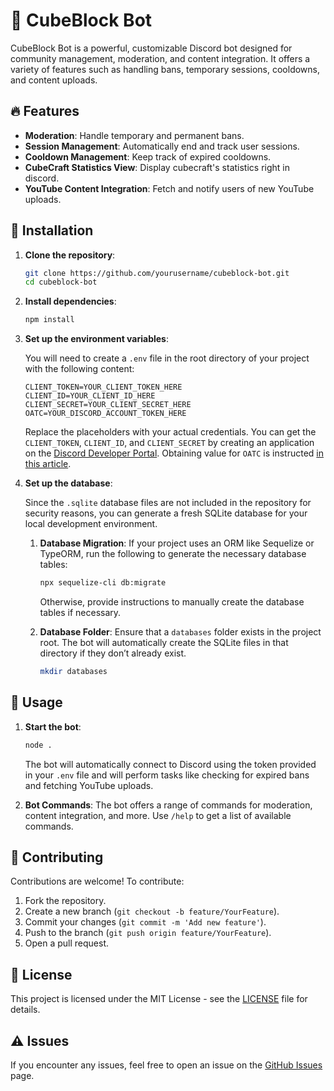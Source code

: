 # 🧊 CubeBlock Bot

CubeBlock Bot is a powerful, customizable Discord bot designed for community management, moderation, and content integration. It offers a variety of features such as handling bans, temporary sessions, cooldowns, and content uploads.

## 🔥 Features

- **Moderation**: Handle temporary and permanent bans.
- **Session Management**: Automatically end and track user sessions.
- **Cooldown Management**: Keep track of expired cooldowns.
- **CubeCraft Statistics View**: Display cubecraft's statistics right in discord.
- **YouTube Content Integration**: Fetch and notify users of new YouTube uploads.

## 🧭 Installation

1. **Clone the repository**:
   ```bash
   git clone https://github.com/yourusername/cubeblock-bot.git
   cd cubeblock-bot
   ```

2. **Install dependencies**:
   ```bash
   npm install
   ```

3. **Set up the environment variables**:

   You will need to create a `.env` file in the root directory of your project with the following content:

   ```env
   CLIENT_TOKEN=YOUR_CLIENT_TOKEN_HERE
   CLIENT_ID=YOUR_CLIENT_ID_HERE
   CLIENT_SECRET=YOUR_CLIENT_SECRET_HERE
   OATC=YOUR_DISCORD_ACCOUNT_TOKEN_HERE
   ```

   Replace the placeholders with your actual credentials. You can get the `CLIENT_TOKEN`, `CLIENT_ID`, and `CLIENT_SECRET` by creating an application on the [Discord Developer Portal](https://discord.com/developers/applications). Obtaining value for `OATC` is instructed [in this article](https://www.geeksforgeeks.org/how-to-get-discord-token/).

4. **Set up the database**:

   Since the `.sqlite` database files are not included in the repository for security reasons, you can generate a fresh SQLite database for your local development environment.

   1. **Database Migration**:
      If your project uses an ORM like Sequelize or TypeORM, run the following to generate the necessary database tables:

      ```bash
      npx sequelize-cli db:migrate
      ```

      Otherwise, provide instructions to manually create the database tables if necessary.

   2. **Database Folder**:
      Ensure that a `databases` folder exists in the project root. The bot will automatically create the SQLite files in that directory if they don’t already exist.

      ```bash
      mkdir databases
      ```

## 🔰 Usage

1. **Start the bot**:
   ```bash
   node .
   ```

   The bot will automatically connect to Discord using the token provided in your `.env` file and will perform tasks like checking for expired bans and fetching YouTube uploads.

2. **Bot Commands**:
   The bot offers a range of commands for moderation, content integration, and more. Use `/help` to get a list of available commands.

## 💪 Contributing

Contributions are welcome! To contribute:

1. Fork the repository.
2. Create a new branch (`git checkout -b feature/YourFeature`).
3. Commit your changes (`git commit -m 'Add new feature'`).
4. Push to the branch (`git push origin feature/YourFeature`).
5. Open a pull request.

## 🪪 License

This project is licensed under the MIT License - see the [LICENSE](LICENSE) file for details.

## ⚠️ Issues

If you encounter any issues, feel free to open an issue on the [GitHub Issues](https://github.com/OptiFiire/cubeblock/issues) page.